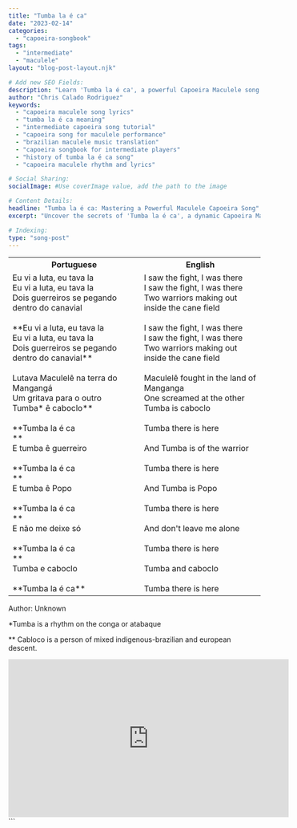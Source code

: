 ```yaml
---
title: "Tumba la é ca"
date: "2023-02-14"
categories:
  - "capoeira-songbook"
tags:
  - "intermediate"
  - "maculele"
layout: "blog-post-layout.njk"

# Add new SEO Fields:
description: "Learn 'Tumba la é ca', a powerful Capoeira Maculele song. Explore lyrics, meaning & history! Perfect for intermediate practitioners. "
author: "Chris Calado Rodriguez"
keywords:
  - "capoeira maculele song lyrics"
  - "tumba la é ca meaning"
  - "intermediate capoeira song tutorial"
  - "capoeira song for maculele performance"
  - "brazilian maculele music translation"
  - "capoeira songbook for intermediate players"
  - "history of tumba la é ca song"
  - "capoeira maculele rhythm and lyrics"

# Social Sharing:
socialImage: #Use coverImage value, add the path to the image

# Content Details:
headline: "Tumba la é ca: Mastering a Powerful Maculele Capoeira Song"
excerpt: "Uncover the secrets of 'Tumba la é ca', a dynamic Capoeira Maculele song, learning its history, meaning, and practical application."

# Indexing:
type: "song-post"
---
```



<table class="capoeira-table">
    <tr class="header-row">
        <th>Portuguese</th>
        <th>English</th>
    </tr>
    <tr>
        <td>Eu vi a luta, eu tava la<br>
Eu vi a luta, eu tava la<br>
Dois guerreiros se pegando dentro do canavial<br><br>
**Eu vi a luta, eu tava la<br>
Eu vi a luta, eu tava la<br>
Dois guerreiros se pegando dentro do canavial**<br><br>
Lutava Maculelê na terra do Mangangá<br>
Um gritava para o outro<br>
Tumba* ê caboclo**<br><br>
**Tumba la é ca<br>**<br>
E tumba ê guerreiro<br><br>
**Tumba la é ca<br>**<br>
E tumba ê Popo<br><br>
**Tumba la é ca<br>**<br>
E não me deixe só<br><br>
**Tumba la é ca<br>**<br>
Tumba e caboclo<br><br>
**Tumba la é ca**</td>
        <td>I saw the fight, I was there<br>
I saw the fight, I was there<br>
Two warriors making out inside the cane field<br><br>
I saw the fight, I was there<br>
I saw the fight, I was there<br>
Two warriors making out inside the cane field<br><br>
Maculelê fought in the land of Manganga<br>
One screamed at the other<br>
Tumba is caboclo<br><br>
Tumba there is here<br><br>
And Tumba is of the warrior<br><br>
Tumba there is here<br><br>
And Tumba is Popo<br><br>
Tumba there is here<br><br>
And don't leave me alone<br><br>
Tumba there is here<br><br>
Tumba and caboclo<br><br>
Tumba there is here</td>
    </tr>
</table>
<figcaption>

Author: Unknown

</figcaption>

\*Tumba is a rhythm on the conga or atabaque

\*\* Cabloco is a person of mixed indigenous-brazilian and european descent.

<iframe width="560" height="315" src="https://www.youtube.com/embed/FsKxp5hR32g" title="YouTube video player" frameborder="0" allow="accelerometer; autoplay; clipboard-write; encrypted-media; gyroscope; picture-in-picture" allowfullscreen></iframe>
```